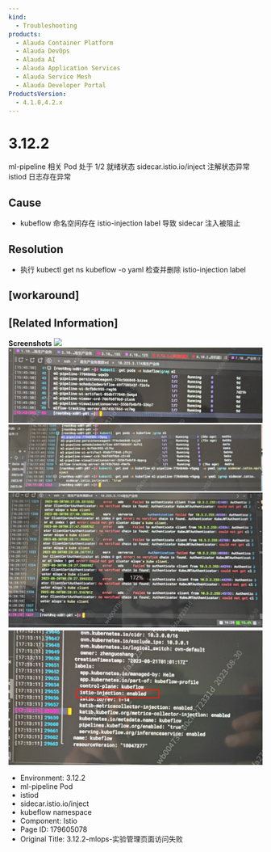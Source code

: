 ```yaml
---
kind:
  - Troubleshooting
products:
  - Alauda Container Platform
  - Alauda DevOps
  - Alauda AI
  - Alauda Application Services
  - Alauda Service Mesh
  - Alauda Developer Portal
ProductsVersion:
  - 4.1.0,4.2.x
---
```

<!-- A type of document that involves encountering a fault, diagnosing it, performing root cause analysis, and providing solutions. -->

# 3.12.2

ml-pipeline 相关 Pod 处于 1/2 就绪状态 sidecar.istio.io/inject 注解状态异常 istiod 日志存在异常

## Cause
- kubeflow 命名空间存在 istio-injection label 导致 sidecar 注入被阻止

## Resolution
- 执行 kubectl get ns kubeflow -o yaml 检查并删除 istio-injection label

## [workaround]

## [Related Information]
**Screenshots**
![](assets/3-12-2-mlops-shi-yan-guan-li-ye-mian-fang-wen-shi-bai/image-2024-1-26_10-20-50.png)
![](assets/3-12-2-mlops-shi-yan-guan-li-ye-mian-fang-wen-shi-bai/image-2024-1-26_10-22-21.png)
![](assets/3-12-2-mlops-shi-yan-guan-li-ye-mian-fang-wen-shi-bai/image-2024-1-26_10-23-1.png)
![](assets/3-12-2-mlops-shi-yan-guan-li-ye-mian-fang-wen-shi-bai/image-2024-1-26_10-23-43.png)
![](assets/3-12-2-mlops-shi-yan-guan-li-ye-mian-fang-wen-shi-bai/image-2024-1-26_10-25-14.png)
- Environment: 3.12.2
- ml-pipeline Pod
- istiod
- sidecar.istio.io/inject
- kubeflow namespace
- Component: Istio
- Page ID: 179605078
- Original Title: 3.12.2-mlops-实验管理页面访问失败

